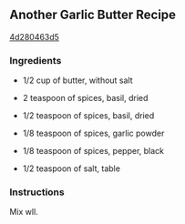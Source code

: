 ## Another Garlic Butter Recipe

[4d280463d5](http://cookeatshare.com/recipes/another-garlic-butter-65715)

### Ingredients

 - 1/2 cup of butter, without salt

 - 2 teaspoon of spices, basil, dried

 - 1/2 teaspoon of spices, basil, dried

 - 1/8 teaspoon of spices, garlic powder

 - 1/8 teaspoon of spices, pepper, black

 - 1/2 teaspoon of salt, table

### Instructions

Mix wll.